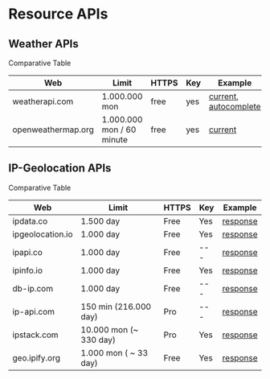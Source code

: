 # Resource APIs

## Weather APIs

Comparative Table

Web | Limit | HTTPS | Key | Example
--- | --- | --- | --- | --- |
weatherapi.com | 1.000.000 mon | free | yes | [current][weather1], [autocomplete][weather2]
openweathermap.org | 1.000.000 mon / 60 minute | free | yes | [current][weather3]

[weather1]:https://api.weatherapi.com/v1/current.json?key=7852cac091704637a1c203137202312&q=London&lang=es
[weather2]:http://api.weatherapi.com/v1/search.json?q={query}&key=7852cac091704637a1c203137202312
[weather3]:https://api.openweathermap.org/data/2.5/weather?appid=b280c897878592322aafe56701248929&lang=sp&units=metric&q=London

## IP-Geolocation APIs

Comparative Table

Web | Limit | HTTPS | Key | Example
--- | --- | --- | --- | --- |
ipdata.co | 1.500 day | Free | Yes | [response][ipgeo1]
ipgeolocation.io  | 1.000 day | Free | Yes | [response][ipgeo2]
ipapi.co | 1.000 day | Free | --- | [response][ipgeo4]
ipinfo.io | 1.000 day | Free | Yes | [response][ipgeo3]
db-ip.com | 1.000 day | Free | --- | [response][ipgeo5]
ip-api.com | 150 min (216.000 day) | Pro | --- | [response][ipgeo6]
ipstack.com | 10.000 mon (~ 330 day) | Pro | Yes | [response][ipgeo7]
geo.ipify.org | 1.000 mon ( ~ 33 day) | Free | Yes | [response][ipgeo8]

[ipgeo1]:https://api.ipdata.co/es?api-key=b3a6e1ab3f14ca073da324e9814030521bc2c89ce233e6bac8a9bdb3
[ipgeo2]:https://api.ipgeolocation.io/ipgeo?apiKey=15d8e57eb4aa4015bb32a04d73b67b19
[ipgeo3]:https://ipinfo.io/json?token=b5c5035f45214e
[ipgeo4]:https://ipapi.co/json
[ipgeo5]:https://api.db-ip.com/v2/free/self
[ipgeo6]:http://ip-api.com/json/?lang=es
[ipgeo7]:http://api.ipstack.com/check?access_key=8967f4ba80a96dcf265418c804b66688
[ipgeo8]:https://geo.ipify.org/api/v1?apiKey=at_vGN3FxAsUgZKcb8APTMaDeNC4F6aR
